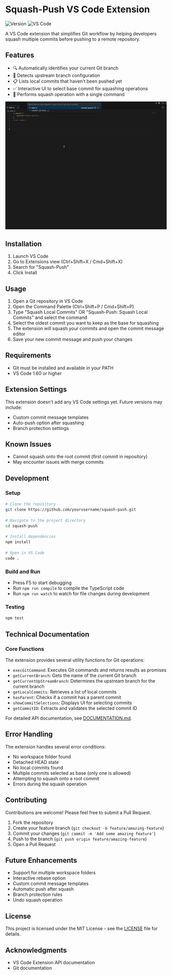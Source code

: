 # Squash-Push VS Code Extension

![Version](https://img.shields.io/badge/version-0.1.0-blue)
![VS Code](https://img.shields.io/badge/VS%20Code-1.60+-brightgreen)

A VS Code extension that simplifies Git workflow by helping developers squash multiple commits before pushing to a remote repository.

## Features

- 🔍 Automatically identifies your current Git branch
- 🔄 Detects upstream branch configuration
- 📋 Lists local commits that haven't been pushed yet
- ✅ Interactive UI to select base commit for squashing operations
- 🔄 Performs squash operation with a single command

![Extension Demo](recording.gif)

## Installation

1. Launch VS Code
2. Go to Extensions view (Ctrl+Shift+X / Cmd+Shift+X)
3. Search for "Squash-Push"
4. Click Install

## Usage

1. Open a Git repository in VS Code
2. Open the Command Palette (Ctrl+Shift+P / Cmd+Shift+P)
3. Type "Squash Local Commits" OR "Squash-Push: Squash Local Commits" and select the command
4. Select the oldest commit you want to keep as the base for squashing
5. The extension will squash your commits and open the commit message editor
6. Save your new commit message and push your changes

## Requirements

- Git must be installed and available in your PATH
- VS Code 1.60 or higher

## Extension Settings

This extension doesn't add any VS Code settings yet. Future versions may include:

- Custom commit message templates
- Auto-push option after squashing
- Branch protection settings

## Known Issues

- Cannot squash onto the root commit (first commit in repository)
- May encounter issues with merge commits

## Development

### Setup

```bash
# Clone the repository
git clone https://github.com/yourusername/squash-push.git

# Navigate to the project directory
cd squash-push

# Install dependencies
npm install

# Open in VS Code
code .
```

### Build and Run

- Press F5 to start debugging
- Run `npm run compile` to compile the TypeScript code
- Run `npm run watch` to watch for file changes during development

### Testing

```bash
npm test
```

## Technical Documentation

### Core Functions

The extension provides several utility functions for Git operations:

- `execGitCommand`: Executes Git commands and returns results as promises
- `getCurrentBranch`: Gets the name of the current Git branch
- `getCurrentUpStreamBranch`: Determines the upstream branch for the current branch
- `getLocalCommits`: Retrieves a list of local commits
- `hasParent`: Checks if a commit has a parent commit
- `showCommitSelections`: Displays UI for selecting commits
- `getCommitID`: Extracts and validates the selected commit ID

For detailed API documentation, see [DOCUMENTATION.md](DOCUMENTATION.md).

## Error Handling

The extension handles several error conditions:
- No workspace folder found
- Detached HEAD state
- No local commits found
- Multiple commits selected as base (only one is allowed)
- Attempting to squash onto a root commit
- Errors during the squash operation

## Contributing

Contributions are welcome! Please feel free to submit a Pull Request.

1. Fork the repository
2. Create your feature branch (`git checkout -b feature/amazing-feature`)
3. Commit your changes (`git commit -m 'Add some amazing feature'`)
4. Push to the branch (`git push origin feature/amazing-feature`)
5. Open a Pull Request

## Future Enhancements

- Support for multiple workspace folders
- Interactive rebase option
- Custom commit message templates
- Automatic push after squash
- Branch protection rules
- Undo squash operation

## License

This project is licensed under the MIT License - see the [LICENSE](LICENSE) file for details.

## Acknowledgments

- VS Code Extension API documentation
- Git documentation